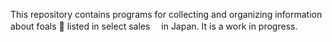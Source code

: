 This repository contains programs for collecting and organizing information about foals :racehorse: listed in select sales　 in Japan. It is a work in progress.
